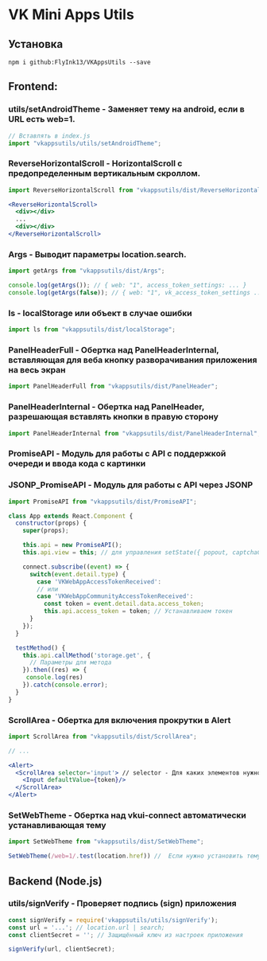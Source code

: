 # VK Mini Apps Utils

## Установка
```
npm i github:FlyInk13/VKAppsUtils --save
```

## Frontend:
### utils/setAndroidTheme - Заменяет тему на android, если в URL есть web=1.
```jsx
// Вставлять в index.js
import "vkappsutils/utils/setAndroidTheme";
```

### ReverseHorizontalScroll - HorizontalScroll с предопределенным вертикальным скроллом.
```jsx
import ReverseHorizontalScroll from "vkappsutils/dist/ReverseHorizontalScroll";

<ReverseHorizontalScroll>
  <div></div>
  ...
  <div></div>
</ReverseHorizontalScroll>
```

### Args - Выводит параметры location.search.
```jsx
import getArgs from "vkappsutils/dist/Args";

console.log(getArgs()); // { web: "1", access_token_settings: ... }
console.log(getArgs(false)); // { web: "1", vk_access_token_settings ... }
```

### ls - localStorage или объект в случае ошибки
```jsx
import ls from "vkappsutils/dist/localStorage";
```

### PanelHeaderFull - Обертка над PanelHeaderInternal, вставляющая для веба кнопку разворачивания приложения на весь экран
```jsx
import PanelHeaderFull from "vkappsutils/dist/PanelHeader";
```

### PanelHeaderInternal - Обертка над PanelHeader, разрешающая вставлять кнопки в правую сторону
```jsx
import PanelHeaderInternal from "vkappsutils/dist/PanelHeaderInternal";
```

### PromiseAPI - Модуль для работы с API с поддержкой очереди и ввода кода с картинки
### JSONP_PromiseAPI - Модуль для работы с API через JSONP
```jsx
import PromiseAPI from "vkappsutils/dist/PromiseAPI";

class App extends React.Component {
  constructor(props) {
    super(props);

    this.api = new PromiseAPI();
    this.api.view = this; // для управления setState({ popout, captchaCode })

    connect.subscribe((event) => {
      switch(event.detail.type) {
        case 'VKWebAppAccessTokenReceived':
        // или
        case 'VKWebAppCommunityAccessTokenReceived':
          const token = event.detail.data.access_token;
          this.api.access_token = token; // Устанавливаем токен
      }
    });
  }

  testMethod() {
    this.api.callMethod('storage.get', {
      // Параметры для метода
    }).then((res) => {
     console.log(res)
    }).catch(console.error);
  }
}
```

### ScrollArea - Обертка для включения прокрутки в Alert
```jsx
import ScrollArea from "vkappsutils/dist/ScrollArea";

// ...

<Alert>
  <ScrollArea selector='input'> // selector - Для каких элементов нужно включить скролл
    <Input defaultValue={token}/>
  </ScrollArea>
</Alert>
```

### SetWebTheme - Обертка над vkui-connect автоматически устанавливающая тему
```jsx
import SetWebTheme from "vkappsutils/dist/SetWebTheme";

SetWebTheme(/web=1/.test(location.href)) //  Если нужно установить тему bright_light для веб версии
```

## Backend (Node.js)
### utils/signVerify - Проверяет подпись (sign) приложения
```js
const signVerify = require('vkappsutils/utils/signVerify');
const url = '...'; // location.url | search;
const clientSecret = ''; // Защищённый ключ из настроек приложения

signVerify(url, clientSecret);

```
